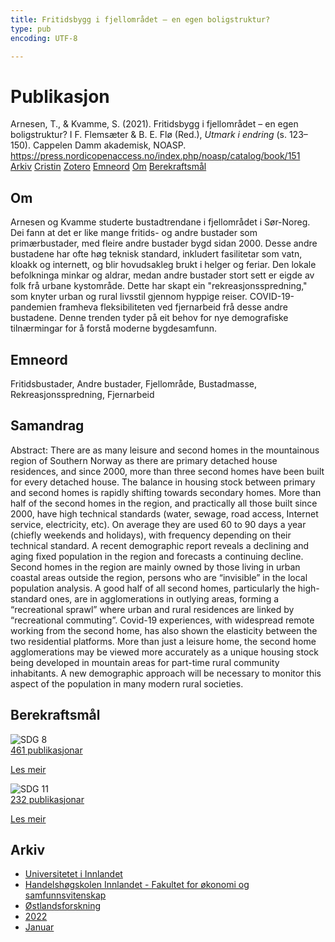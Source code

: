 ```yaml
---
title: Fritidsbygg i fjellområdet – en egen boligstruktur?
type: pub
encoding: UTF-8

---
```

<h1>Publikasjon</h1>
<article id="csl-bib-container-DLQCL68E" class="csl-bib-container">
  <div class="csl-bib-body"> <div class="csl-entry">Arnesen, T., &#38; Kvamme, S. (2021). Fritidsbygg i fjellområdet – en egen boligstruktur? I F. Flemsæter &#38; B. E. Flø (Red.), <i>Utmark i endring</i> (s. 123–150). Cappelen Damm akademisk, NOASP. <a href="https://press.nordicopenaccess.no/index.php/noasp/catalog/book/151">https://press.nordicopenaccess.no/index.php/noasp/catalog/book/151</a></div> </div>
  <div class="csl-bib-buttons">
    <a href="#taxonomy-article-DLQCL68E" alt="archive" class="csl-bib-button">Arkiv</a>
    <a href="https://app.cristin.no/results/show.jsf?id=1986386" alt="Cristin" class="csl-bib-button">Cristin</a>
    <a href="http://zotero.org/groups/5881554/items/DLQCL68E" alt="Zotero" class="csl-bib-button">Zotero</a>
    <a href="#keywords-article-DLQCL68E" alt="keywords" class="csl-bib-button">Emneord</a>
    <a href="#about-article-DLQCL68E" alt="about_pub" class="csl-bib-button">Om</a>
    <a href="#sdg-article-DLQCL68E" alt="sdg" class="csl-bib-button">Berekraftsmål</a>
  </div>
  <div id="csl-bib-meta-container-DLQCL68E"></div>
</article>
<div id="csl-bib-meta-DLQCL68E" class="csl-bib-meta">
  <article id="about-article-DLQCL68E" class="about_pub-article">
    <h1>Om</h1>
    Arnesen og Kvamme studerte bustadtrendane i fjellområdet i Sør-Noreg. Dei fann at det er like mange fritids- og andre bustader som primærbustader, med fleire andre bustader bygd sidan 2000. Desse andre bustadene har ofte høg teknisk standard, inkludert fasilitetar som vatn, kloakk og internett, og blir hovudsakleg brukt i helger og feriar. Den lokale befolkninga minkar og aldrar, medan andre bustader stort sett er eigde av folk frå urbane kystområde. Dette har skapt ein "rekreasjonsspredning," som knyter urban og rural livsstil gjennom hyppige reiser. COVID-19-pandemien framheva fleksibiliteten ved fjernarbeid frå desse andre bustadene. Denne trenden tyder på eit behov for nye demografiske tilnærmingar for å forstå moderne bygdesamfunn.
  </article>
  <article id="keywords-article-DLQCL68E" class="keywords-article">
    <h1>Emneord</h1>
    Fritidsbustader, Andre bustader, Fjellområde, Bustadmasse, Rekreasjonsspredning, Fjernarbeid
  </article>
  <article id="abstract-article-DLQCL68E" class="abstract-article">
    <h1>Samandrag</h1>
    Abstract: There are as many leisure and second homes in the mountainous region of Southern Norway as there are primary detached house residences, and since 2000, more than three second homes have been built for every detached house. The balance in housing stock between primary and second homes is rapidly shifting towards secondary homes. More than half of the second homes in the region, and practically all those built since 2000, have high technical standards (water, sewage, road access, Internet service, electricity, etc). On average they are used 60 to 90 days a year (chiefly weekends and holidays), with frequency depending on their technical standard. A recent demographic report reveals a declining and aging fixed population in the region and forecasts a continuing decline. Second homes in the region are mainly owned by those living in urban coastal areas outside the region, persons who are “invisible” in the local population analysis. A good half of all second homes, particularly the high-standard ones, are in agglomerations in outlying areas, forming a “recreational sprawl” where urban and rural residences are linked by “recreational commuting”. Covid-19 experiences, with widespread remote working from the second home, has also shown the elasticity between the two residential platforms. More than just a leisure home, the second home agglomerations may be viewed  more accurately as a unique housing stock being developed in mountain areas for  part-time rural community inhabitants. A new demographic approach will be necessary to monitor this aspect of the population in many modern rural societies.
  </article>
  <article id="sdg-article-DLQCL68E" class="sdg-article">
    <h1>Berekraftsmål</h1>
    <div class="sdg-container"><div id="sdg8" class="sdg">
        <img src="{{< params subfolder >}}images/sdg/sdg08_nn.png" class="image" alt="SDG 8">
        <div class="sdg-overlay">
          <a href="{{< params subfolder >}}nn/archive/?sdg=8#archive" class="sdg-publication-count"><span>461</span> publikasjonar</a>
          <p><a href="https://fn.no/om-fn/fns-baerekraftsmaal/anstendig-arbeid-og-oekonomisk-vekst?lang=nno-NO" class="sdg-read-more">Les meir</a></p>
        </div>
      </div> <div id="sdg11" class="sdg">
        <img src="{{< params subfolder >}}images/sdg/sdg11_nn.png" class="image" alt="SDG 11">
        <div class="sdg-overlay">
          <a href="{{< params subfolder >}}nn/archive/?sdg=11#archive" class="sdg-publication-count"><span>232</span> publikasjonar</a>
          <p><a href="https://fn.no/om-fn/fns-baerekraftsmaal/baerekraftige-byer-og-lokalsamfunn?lang=nno-NO" class="sdg-read-more">Les meir</a></p>
        </div>
      </div></div>
  </article>
  <article id="taxonomy-article-DLQCL68E" class="taxonomy-article">
    <h1>Arkiv</h1>
    <ul>
      <li><a href="{{< params subfolder >}}nn/archive/?key=3DCRN523">Universitetet i Innlandet</a></li>
      <li><a href="{{< params subfolder >}}nn/archive/?key=DU8Q9LN9">Handelshøgskolen Innlandet - Fakultet for økonomi og samfunnsvitenskap</a></li>
      <li><a href="{{< params subfolder >}}nn/archive/?key=IRYXBU4S">Østlandsforskning</a></li>
      <li><a href="{{< params subfolder >}}nn/archive/?key=8V38ZFZN">2022</a></li>
      <li><a href="{{< params subfolder >}}nn/archive/?key=L8RZNZF4">Januar</a></li>
    </ul>
  </article>
</div>
